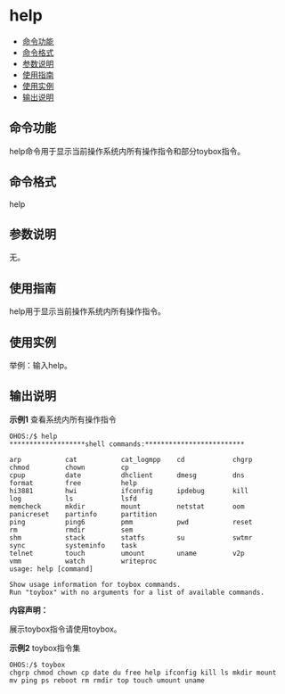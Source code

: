 # help<a name="ZH-CN_TOPIC_0000001134006250"></a>

-   [命令功能](#section01)
-   [命令格式](#section02)
-   [参数说明](#section03)
-   [使用指南](#section04)
-   [使用实例](#section05)
-   [输出说明](#section06)

## 命令功能<a name="section01"></a>

help命令用于显示当前操作系统内所有操作指令和部分toybox指令。

## 命令格式<a name="section02"></a>

help

## 参数说明<a name="section03"></a>

无。

## 使用指南<a name="section04"></a>

help用于显示当前操作系统内所有操作指令。

## 使用实例<a name="section05"></a>

举例：输入help。

## 输出说明<a name="section06"></a>

**示例1**  查看系统内所有操作指令

```shell
OHOS:/$ help
*******************shell commands:*************************

arp           cat           cat_logmpp    cd            chgrp         chmod         chown         cp
cpup          date          dhclient      dmesg         dns           format        free          help
hi3881        hwi           ifconfig      ipdebug       kill          log           ls            lsfd
memcheck      mkdir         mount         netstat       oom           panicreset    partinfo      partition
ping          ping6         pmm           pwd           reset         rm            rmdir         sem
shm           stack         statfs        su            swtmr         sync          systeminfo    task
telnet        touch         umount        uname         v2p           vmm           watch         writeproc
usage: help [command]

Show usage information for toybox commands.
Run "toybox" with no arguments for a list of available commands.
```

**内容声明：**

展示toybox指令请使用toybox。

**示例2**  toybox指令集

```shell
OHOS:/$ toybox
chgrp chmod chown cp date du free help ifconfig kill ls mkdir mount
mv ping ps reboot rm rmdir top touch umount uname
```



